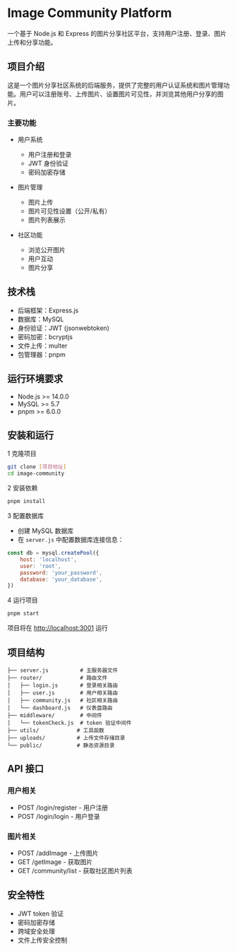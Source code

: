 # Image Community Platform

一个基于 Node.js 和 Express 的图片分享社区平台，支持用户注册、登录、图片上传和分享功能。

## 项目介绍

这是一个图片分享社区系统的后端服务，提供了完整的用户认证系统和图片管理功能。用户可以注册账号、上传图片、设置图片可见性，并浏览其他用户分享的图片。

### 主要功能

- 用户系统
  - 用户注册和登录
  - JWT 身份验证
  - 密码加密存储

- 图片管理
  - 图片上传
  - 图片可见性设置（公开/私有）
  - 图片列表展示

- 社区功能
  - 浏览公开图片
  - 用户互动
  - 图片分享

## 技术栈

- 后端框架：Express.js
- 数据库：MySQL
- 身份验证：JWT (jsonwebtoken)
- 密码加密：bcryptjs
- 文件上传：multer
- 包管理器：pnpm

## 运行环境要求

- Node.js >= 14.0.0
- MySQL >= 5.7
- pnpm >= 6.0.0

## 安装和运行

1 克隆项目

```bash
git clone [项目地址]
cd image-community
```

2 安装依赖

```bash
pnpm install
```

3 配置数据库

- 创建 MySQL 数据库
- 在 `server.js` 中配置数据库连接信息：

```javascript
const db = mysql.createPool({
    host: 'localhost',
    user: 'root',
    password: 'your_password',
    database: 'your_database',
})
```

4 运行项目

```bash
pnpm start
```

项目将在 <http://localhost:3001> 运行

## 项目结构

```text
├── server.js          # 主服务器文件
├── router/            # 路由文件
│   ├── login.js       # 登录相关路由
│   ├── user.js        # 用户相关路由
│   ├── community.js   # 社区相关路由
│   └── dashboard.js   # 仪表盘路由
├── middleware/        # 中间件
│   └── tokenCheck.js  # token 验证中间件
├── utils/            # 工具函数
├── uploads/          # 上传文件存储目录
└── public/           # 静态资源目录
```

## API 接口

### 用户相关

- POST /login/register - 用户注册
- POST /login/login - 用户登录

### 图片相关

- POST /addImage - 上传图片
- GET /getImage - 获取图片
- GET /community/list - 获取社区图片列表

## 安全特性

- JWT token 验证
- 密码加密存储
- 跨域安全处理
- 文件上传安全控制
